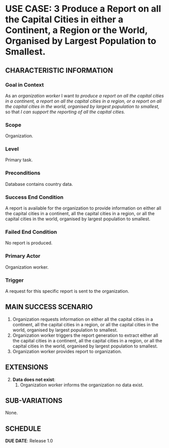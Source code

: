 # USE CASE: 3 Produce a Report on all the Capital Cities in either a Continent, a  Region or the World, Organised by Largest Population to Smallest.

## CHARACTERISTIC INFORMATION

### Goal in Context

As an *organization worker* I want *to produce a report on all the capital cities in a continent, a report on all the capital cities in a region, or a report on all the capital cities in the world, organised by largest population to smallest,* so that *I can support the reporting of all the capital cities.*

### Scope

Organization.

### Level

Primary task.

### Preconditions

Database contains country data.

### Success End Condition

A report is available for the organization to provide information on either all the capital cities in a continent, all the capital cities in a region, or all the capital cities in the world, organised by largest population to smallest.

### Failed End Condition

No report is produced.

### Primary Actor

Organization worker.

### Trigger

A request for this specific report is sent to the organization.

## MAIN SUCCESS SCENARIO

1. Organization requests information on either all the capital cities in a continent, all the capital cities in a region, or all the capital cities in the world, organised by largest population to smallest.
2. Organization worker triggers the report generation to extract either all the capital cities in a continent, all the capital cities in a region, or all the capital cities in the world, organised by largest population to smallest.
3. Organization worker provides report to organization.

## EXTENSIONS

2. **Data does not exist**:
    1. Organization worker informs the organization no data exist.

## SUB-VARIATIONS

None.

## SCHEDULE

**DUE DATE**: Release 1.0